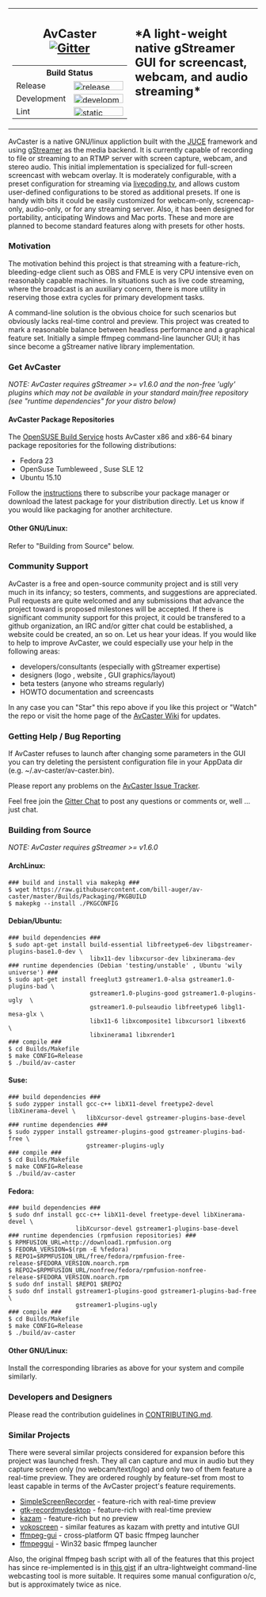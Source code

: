<table><tr valign="top">
  <td align="center">
    <h2>AvCaster<br /><a href="https://gitter.im/bill-auger/av-caster">
      <img alt="Gitter" src="https://badges.gitter.im/Join%20Chat.svg" /></a></h2>
    <table>
      <tr><th colspan="2">Build Status</th></tr>
      <tr>
        <td align="left">Release</td>
        <td><a href="https://travis-ci.org/bill-auger/av-caster">
          <img src="https://travis-ci.org/bill-auger/av-caster.svg?branch=master" width="100" height="18"
               alt="release build status" /></a></td></tr>
      <tr>
        <td align="left">Development</td>
        <td><a href="https://travis-ci.org/bill-auger/av-caster">
          <img src="https://travis-ci.org/bill-auger/av-caster.svg" width="100" height="18"
               alt="development build status" /></a></td></tr>
      <tr>
        <td align="left">Lint</td>
        <td><a href="https://scan.coverity.com/projects/bill-auger-av-caster">
          <img src="https://scan.coverity.com/projects/bill-auger-av-caster/badge.svg" width="100" height="18"
               alt="static analysis status" /></a></td></tr></table>
  </td>
  <td><h2>*A light-weight native gStreamer GUI for screencast, webcam, and audio streaming*</h2></td></tr></table>


AvCaster is a native GNU/linux appliction built with the [JUCE][juce] framework and using [gStreamer][gstreamer] as the media backend.  It is currently capable of recording to file or streaming to an RTMP server with screen capture, webcam, and stereo audio.  This initial implementation is specialized for full-screen screencast with webcam overlay.  It is moderately configurable, with a preset configuration for streaming via [livecoding.tv][lctv], and allows custom user-defined configurations to be stored as additional presets.  If one is handy with bits it could be easily customized for webcam-only, screencap-only, audio-only, or for any streaming server.  Also, it has been designed for portability, anticipating Windows and Mac ports.  These and more are planned to become standard features along with presets for other hosts.


### Motivation
The motivation behind this project is that streaming with a feature-rich, bleeding-edge client such as OBS and FMLE is very CPU intensive even on reasonably capable machines.  In situations such as live code streaming, where the broadcast is an auxiliary concern, there is more utility in reserving those extra cycles for primary development tasks.

A command-line solution is the obvious choice for such scenarios but obviously lacks real-time control and preview.  This project was created to mark a reasonable balance between headless performance and a graphical feature set.  Initially a simple ffmpeg command-line launcher GUI; it has since become a gStreamer native library implementation.


### Get AvCaster
*NOTE: AvCaster requires gStreamer >= v1.6.0 and the non-free 'ugly' plugins which may not be available in your standard main/free repository (see "runtime dependencies" for your distro below)*
#### AvCaster Package Repositories
The [OpenSUSE Build Service][obs] hosts AvCaster x86 and x86-64 binary package repositories for the following distributions:
  * Fedora 23
  * OpenSuse Tumbleweed , Suse SLE 12
  * Ubuntu 15.10

Follow the [instructions][obs] there to subscribe your package manager or download the latest package for your distribution directly.  Let us know if you would like packaging for another architecture.
#### Other GNU/Linux:
Refer to "Building from Source" below.


### Community Support
AvCaster is a free and open-source community project and is still very much in its infancy; so testers, comments, and suggestions are appreciated.  Pull requests are quite welcomed and any submissions that advance the project toward is proposed milestones will be accepted.  If there is significant community support for this project, it could be transfered to a github organization, an IRC and/or gitter chat could be established, a website could be created, an so on.  Let us hear your ideas.  If you would like to help to improve AvCaster, we could especially use your help in the following areas:
  * developers/consultants (especially with gStreamer expertise)
  * designers (logo , website , GUI graphics/layout)
  * beta testers (anyone who streams regularly)
  * HOWTO documentation and screencasts

In any case you can "Star" this repo above if you like this project or "Watch" the repo or visit the home page of the [AvCaster Wiki][wiki] for updates.


### Getting Help / Bug Reporting
If AvCaster refuses to launch after changing some parameters in the GUI you can try deleting the persistent configuration file in your AppData dir (e.g. ~/.av-caster/av-caster.bin).

Please report any problems on the [AvCaster Issue Tracker][tracker].

Feel free join the [Gitter Chat][gitter] to post any questions or comments or, well ... just chat.


### Building from Source
*NOTE: AvCaster requires gStreamer >= v1.6.0*
#### ArchLinux:
```
### build and install via makepkg ###
$ wget https://raw.githubusercontent.com/bill-auger/av-caster/master/Builds/Packaging/PKGBUILD
$ makepkg --install ./PKGCONFIG
```
#### Debian/Ubuntu:
```
### build dependencies ###
$ sudo apt-get install build-essential libfreetype6-dev libgstreamer-plugins-base1.0-dev \
                       libx11-dev libxcursor-dev libxinerama-dev
### runtime dependencies (Debian 'testing/unstable' , Ubuntu 'wily universe') ###
$ sudo apt-get install freeglut3 gstreamer1.0-alsa gstreamer1.0-plugins-bad \
                       gstreamer1.0-plugins-good gstreamer1.0-plugins-ugly  \
                       gstreamer1.0-pulseaudio libfreetype6 libgl1-mesa-glx \
                       libx11-6 libxcomposite1 libxcursor1 libxext6         \
                       libxinerama1 libxrender1
### compile ###
$ cd Builds/Makefile
$ make CONFIG=Release
$ ./build/av-caster
```
#### Suse:
```
### build dependencies ###
$ sudo zypper install gcc-c++ libX11-devel freetype2-devel libXinerama-devel \
                      libXcursor-devel gstreamer-plugins-base-devel
### runtime dependencies ###
$ sudo zypper install gstreamer-plugins-good gstreamer-plugins-bad-free \
                      gstreamer-plugins-ugly
### compile ###
$ cd Builds/Makefile
$ make CONFIG=Release
$ ./build/av-caster
```
#### Fedora:
```
### build dependencies ###
$ sudo dnf install gcc-c++ libX11-devel freetype-devel libXinerama-devel \
                   libXcursor-devel gstreamer1-plugins-base-devel
### runtime dependencies (rpmfusion repositories) ###
$ RPMFUSION_URL=http://download1.rpmfusion.org
$ FEDORA_VERSION=$(rpm -E %fedora)
$ REPO1=$RPMFUSION_URL/free/fedora/rpmfusion-free-release-$FEDORA_VERSION.noarch.rpm
$ REPO2=$RPMFUSION_URL/nonfree/fedora/rpmfusion-nonfree-release-$FEDORA_VERSION.noarch.rpm
$ sudo dnf install $REPO1 $REPO2
$ sudo dnf install gstreamer1-plugins-good gstreamer1-plugins-bad-free \
                   gstreamer1-plugins-ugly
### compile ###
$ cd Builds/Makefile
$ make CONFIG=Release
$ ./build/av-caster
```
#### Other GNU/Linux:
Install the corresponding libraries as above for your system and compile similarly.


### Developers and Designers
Please read the contribution guidelines in [CONTRIBUTING.md](https://github.com/bill-auger/av-caster/blob/master/CONTRIBUTING.md).


### Similar Projects
There were several similar projects considered for expansion before this project was launched fresh.  They all can capture and mux in audio but they capture screen only (no webcam/text/logo) and only two of them feature a real-time preview.  They are ordered roughly by feature-set from most to least capable in terms of the AvCaster project's feature requirements.
  * [SimpleScreenRecorder](https://github.com/MaartenBaert/ssr) - feature-rich with real-time preview
  * [gtk-recordmydesktop](http://recordmydesktop.sourceforge.net/) - feature-rich with real-time preview
  * [kazam](https://launchpad.net/kazam) - feature-rich but no preview
  * [vokoscreen](http://www.kohaupt-online.de/hp/) - similar features as kazam with pretty and intutive GUI
  * [ffmpeg-gui](http://sourceforge.net/projects/ffmpegfrontend/) - cross-platform QT basic ffmpeg launcher
  * [ffmpeggui](http://sourceforge.net/projects/ffmpeg-gui/) - Win32 basic ffmpeg launcher

Also, the original ffmpeg bash script with all of the features that this project has since re-implemented is in [this gist](https://gist.github.com/bill-auger/9480205a38d9d00d2fa3) if an ultra-lightweight command-line webcasting tool is more suitable.  It requires some manual configuration o/c, but is approximately twice as nice.


[juce]:       http://juce.com/
[gstreamer]:  http://gstreamer.freedesktop.org/
[lctv]:       https://www.livecoding.tv/
[deb]:        https://packagecloud.io/ninjam/av-caster
[wiki]:       https://github.com/bill-auger/av-caster/wiki/AvCaster-Wiki
[tracker]:    https://github.com/bill-auger/av-caster/issues
[gitter-img]: https://badges.gitter.im/Join%20Chat.svg
[gitter]:     https://gitter.im/bill-auger/av-caster
[obs]:        http://software.opensuse.org/download/package?project=home:bill-auger&package=av-caster
